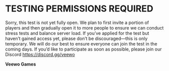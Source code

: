 # TESTING PERMISSIONS REQUIRED

Sorry, this test is not yet fully open. We plan to first invite a portion of players and then gradually open it to more people to ensure we can conduct stress tests and balance server load. If you’ve applied for the test but haven’t gained access yet, please don’t be discouraged—this is only temporary. We will do our best to ensure everyone can join the test in the coming days. If you’d like to participate as soon as possible, please join our Discord  https://discord.gg/veewo 

**Veewo Games**
